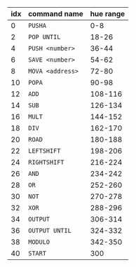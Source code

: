 | idx | command name    | hue range   |
|-----|-----------------|-------------|
| 0   | `PUSHA`         |  0-8        |
| 2   | `POP UNTIL`     |  18-26      |
| 4   | `PUSH <number>` |  36-44      |
| 6   | `SAVE <number>` |  54-62      |
| 8   | `MOVA <address>`|  72-80      |
| 10  | `POPA`          |  90-98      |
| 12  | `ADD`           |  108-116    |
| 14  | `SUB`           |  126-134    |
| 16  | `MULT`          |  144-152    |
| 18  | `DIV`           |  162-170    |
| 20  | `ROAD`          |  180-188    |
| 22  | `LEFTSHIFT`     |  198-206    |
| 24  | `RIGHTSHIFT`    |  216-224    |
| 26  | `AND`           |  234-242    |
| 28  | `OR`            |  252-260    |
| 30  | `NOT`           |  270-278    |
| 32  | `XOR`           |  288-296    |
| 34  | `OUTPUT`        |  306-314    |
| 36  | `OUTPUT UNTIL`  |  324-332    |
| 38  | `MODULO`        |  342-350    |
| 40  | `START`         |  300        |

